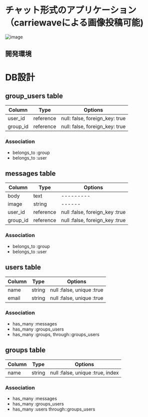 # チャット形式のアプリケーション（carriewaveによる画像投稿可能)

![image](https://user-images.githubusercontent.com/58540888/83344285-923d9d00-a33f-11ea-9e3d-2c8503170edf.png)

## 開発環境

# DB設計

## group_users table

|Column|Type|Options|
|------|----|-------|
|user_id|reference|null: false, foreign_key: true|
|group_id|reference|null: false, foreign_key: true|

### Association
- belongs_to :group
- belongs_to :user

## messages table
|Column|Type|Options|
|------|----|-------|
|body|text|---------|
|image|string|------|
|user_id|reference|null :false, foreign_key :true|
|group_id|reference|null :false, foreign_key :true|

### Association
- belongs_to :group
- belongs_to :user

## users table
|Column|Type|Options|
|------|----|-------|
|name|string|null :false, unique :true|
|email|string|null :false, unique :true|

### Association
- has_many :messages
- has_many :groups_users
- has_many :groups, through::groups_users

## groups table
|Column|Type|Options|
|------|----|-------|
|name|string|null :false, unique :true, index|

### Association
- has_many :messages
- has_many :groups_users
- has_many :users through::groups_users
